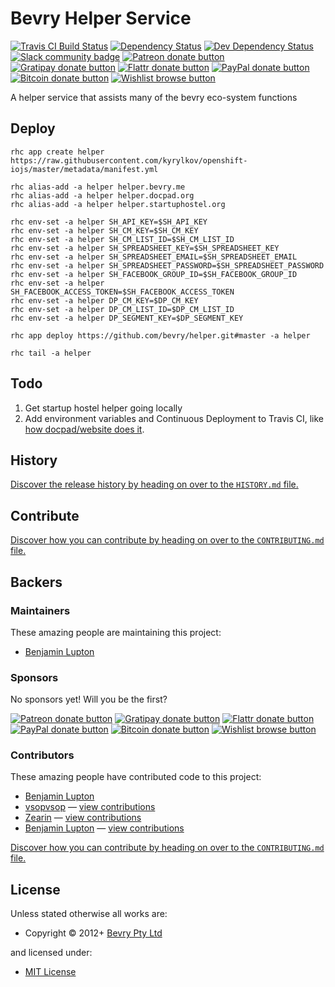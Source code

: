 <!-- TITLE/ -->

<h1>Bevry Helper Service</h1>

<!-- /TITLE -->


<!-- BADGES/ -->

<span class="badge-travisci"><a href="http://travis-ci.org/bevry/helper" title="Check this project's build status on TravisCI"><img src="https://img.shields.io/travis/bevry/helper/master.svg" alt="Travis CI Build Status" /></a></span>
<span class="badge-daviddm"><a href="https://david-dm.org/bevry/helper" title="View the status of this project's dependencies on DavidDM"><img src="https://img.shields.io/david/bevry/helper.svg" alt="Dependency Status" /></a></span>
<span class="badge-daviddmdev"><a href="https://david-dm.org/bevry/helper#info=devDependencies" title="View the status of this project's development dependencies on DavidDM"><img src="https://img.shields.io/david/dev/bevry/helper.svg" alt="Dev Dependency Status" /></a></span>
<br class="badge-separator" />
<span class="badge-slackin"><a href="https://slack.bevry.me" title="Join this project's slack community"><img src="https://slack.bevry.me/badge.svg" alt="Slack community badge" /></a></span>
<span class="badge-patreon"><a href="http://patreon.com/bevry" title="Donate to this project using Patreon"><img src="https://img.shields.io/badge/patreon-donate-yellow.svg" alt="Patreon donate button" /></a></span>
<span class="badge-gratipay"><a href="https://www.gratipay.com/bevry" title="Donate weekly to this project using Gratipay"><img src="https://img.shields.io/badge/gratipay-donate-yellow.svg" alt="Gratipay donate button" /></a></span>
<span class="badge-flattr"><a href="https://flattr.com/profile/balupton" title="Donate to this project using Flattr"><img src="https://img.shields.io/badge/flattr-donate-yellow.svg" alt="Flattr donate button" /></a></span>
<span class="badge-paypal"><a href="https://bevry.me/paypal" title="Donate to this project using Paypal"><img src="https://img.shields.io/badge/paypal-donate-yellow.svg" alt="PayPal donate button" /></a></span>
<span class="badge-bitcoin"><a href="https://bevry.me/bitcoin" title="Donate once-off to this project using Bitcoin"><img src="https://img.shields.io/badge/bitcoin-donate-yellow.svg" alt="Bitcoin donate button" /></a></span>
<span class="badge-wishlist"><a href="https://bevry.me/wishlist" title="Buy an item on our wishlist for us"><img src="https://img.shields.io/badge/wishlist-donate-yellow.svg" alt="Wishlist browse button" /></a></span>

<!-- /BADGES -->


<!-- DESCRIPTION/ -->

A helper service that assists many of the bevry eco-system functions

<!-- /DESCRIPTION -->


## Deploy

``` shell
rhc app create helper https://raw.githubusercontent.com/kyrylkov/openshift-iojs/master/metadata/manifest.yml

rhc alias-add -a helper helper.bevry.me
rhc alias-add -a helper helper.docpad.org
rhc alias-add -a helper helper.startuphostel.org

rhc env-set -a helper SH_API_KEY=$SH_API_KEY
rhc env-set -a helper SH_CM_KEY=$SH_CM_KEY
rhc env-set -a helper SH_CM_LIST_ID=$SH_CM_LIST_ID
rhc env-set -a helper SH_SPREADSHEET_KEY=$SH_SPREADSHEET_KEY
rhc env-set -a helper SH_SPREADSHEET_EMAIL=$SH_SPREADSHEET_EMAIL
rhc env-set -a helper SH_SPREADSHEET_PASSWORD=$SH_SPREADSHEET_PASSWORD
rhc env-set -a helper SH_FACEBOOK_GROUP_ID=$SH_FACEBOOK_GROUP_ID
rhc env-set -a helper SH_FACEBOOK_ACCESS_TOKEN=$SH_FACEBOOK_ACCESS_TOKEN
rhc env-set -a helper DP_CM_KEY=$DP_CM_KEY
rhc env-set -a helper DP_CM_LIST_ID=$DP_CM_LIST_ID
rhc env-set -a helper DP_SEGMENT_KEY=$DP_SEGMENT_KEY

rhc app deploy https://github.com/bevry/helper.git#master -a helper

rhc tail -a helper
```


## Todo

1. Get startup hostel helper going locally
1. Add environment variables and Continuous Deployment to Travis CI, like [how docpad/website does it](https://github.com/docpad/website/blob/master/.travis.yml#L45-L60).



<!-- HISTORY/ -->

<h2>History</h2>

<a href="https://github.com/bevry/helper/blob/master/HISTORY.md#files">Discover the release history by heading on over to the <code>HISTORY.md</code> file.</a>

<!-- /HISTORY -->


<!-- CONTRIBUTE/ -->

<h2>Contribute</h2>

<a href="https://github.com/bevry/helper/blob/master/CONTRIBUTING.md#files">Discover how you can contribute by heading on over to the <code>CONTRIBUTING.md</code> file.</a>

<!-- /CONTRIBUTE -->


<!-- BACKERS/ -->

<h2>Backers</h2>

<h3>Maintainers</h3>

These amazing people are maintaining this project:

<ul><li><a href="http://balupton.com">Benjamin Lupton</a></li></ul>

<h3>Sponsors</h3>

No sponsors yet! Will you be the first?

<span class="badge-patreon"><a href="http://patreon.com/bevry" title="Donate to this project using Patreon"><img src="https://img.shields.io/badge/patreon-donate-yellow.svg" alt="Patreon donate button" /></a></span>
<span class="badge-gratipay"><a href="https://www.gratipay.com/bevry" title="Donate weekly to this project using Gratipay"><img src="https://img.shields.io/badge/gratipay-donate-yellow.svg" alt="Gratipay donate button" /></a></span>
<span class="badge-flattr"><a href="https://flattr.com/profile/balupton" title="Donate to this project using Flattr"><img src="https://img.shields.io/badge/flattr-donate-yellow.svg" alt="Flattr donate button" /></a></span>
<span class="badge-paypal"><a href="https://bevry.me/paypal" title="Donate to this project using Paypal"><img src="https://img.shields.io/badge/paypal-donate-yellow.svg" alt="PayPal donate button" /></a></span>
<span class="badge-bitcoin"><a href="https://bevry.me/bitcoin" title="Donate once-off to this project using Bitcoin"><img src="https://img.shields.io/badge/bitcoin-donate-yellow.svg" alt="Bitcoin donate button" /></a></span>
<span class="badge-wishlist"><a href="https://bevry.me/wishlist" title="Buy an item on our wishlist for us"><img src="https://img.shields.io/badge/wishlist-donate-yellow.svg" alt="Wishlist browse button" /></a></span>

<h3>Contributors</h3>

These amazing people have contributed code to this project:

<ul><li><a href="http://balupton.com">Benjamin Lupton</a></li>
<li><a href="https://github.com/vsopvsop">vsopvsop</a> — <a href="https://github.com/bevry/helper/commits?author=vsopvsop" title="View the GitHub contributions of vsopvsop on repository bevry/helper">view contributions</a></li>
<li><a href="https://github.com/Zearin">Zearin</a> — <a href="https://github.com/bevry/helper/commits?author=Zearin" title="View the GitHub contributions of Zearin on repository bevry/helper">view contributions</a></li>
<li><a href="https://balupton.com">Benjamin Lupton</a> — <a href="https://github.com/bevry/helper/commits?author=balupton" title="View the GitHub contributions of Benjamin Lupton on repository bevry/helper">view contributions</a></li></ul>

<a href="https://github.com/bevry/helper/blob/master/CONTRIBUTING.md#files">Discover how you can contribute by heading on over to the <code>CONTRIBUTING.md</code> file.</a>

<!-- /BACKERS -->


<!-- LICENSE/ -->

<h2>License</h2>

Unless stated otherwise all works are:

<ul><li>Copyright &copy; 2012+ <a href="http://bevry.me">Bevry Pty Ltd</a></li></ul>

and licensed under:

<ul><li><a href="http://spdx.org/licenses/MIT.html">MIT License</a></li></ul>

<!-- /LICENSE -->
